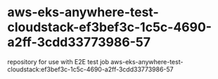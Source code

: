 # aws-eks-anywhere-test-cloudstack-ef3bef3c-1c5c-4690-a2ff-3cdd33773986-57
repository for use with E2E test job aws-eks-anywhere-test-cloudstack:ef3bef3c-1c5c-4690-a2ff-3cdd33773986-57
